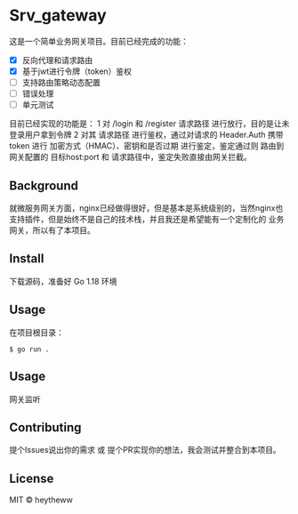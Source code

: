 # Srv_gateway
这是一个简单业务网关项目。目前已经完成的功能：
- [x] 反向代理和请求路由
- [x] 基于jwt进行令牌（token）鉴权
- [ ] 支持路由策略动态配置
- [ ] 错误处理
- [ ] 单元测试

目前已经实现的功能是：
1 对 /login 和 /register 请求路径 进行放行，目的是让未登录用户拿到令牌
2 对其 请求路径 进行鉴权，通过对请求的 Header.Auth 携带 token 进行 加密方式（HMAC）、密钥和是否过期 进行鉴定，鉴定通过则 路由到网关配置的 目标host:port 和 请求路径中，鉴定失败直接由网关拦截。

## Background
就微服务网关方面，nginx已经做得很好，但是基本是系统级别的，当然nginx也支持插件，但是始终不是自己的技术栈，并且我还是希望能有一个定制化的 业务网关，所以有了本项目。

## Install
下载源码，准备好 Go 1.18 环境

## Usage
在项目根目录：
```
$ go run .
```

## Usage
网关监听

## Contributing
提个Issues说出你的需求 或 提个PR实现你的想法，我会测试并整合到本项目。

## License
MIT © heytheww